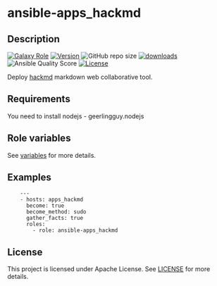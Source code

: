 # ansible-apps_hackmd

## Description

[![Galaxy Role](https://img.shields.io/badge/galaxy-apps_hackmd-purple?style=flat)](https://galaxy.ansible.com/lotusnoir/apps_hackmd)
[![Version](https://img.shields.io/github/release/lotusnoir/ansible-apps_hackmd.svg)](https://github.com/lotusnoir/ansible-apps_hackmd/releases/latest)
![GitHub repo size](https://img.shields.io/github/repo-size/lotusnoir/ansible-apps_hackmd?color=orange&style=flat)
[![downloads](https://img.shields.io/ansible/role/d/56093)](https://galaxy.ansible.com/lotusnoir/apps_hackmd)
![Ansible Quality Score](https://img.shields.io/ansible/quality/56093)
[![License](https://img.shields.io/badge/license-Apache--2.0-brightgreen?style=flat)](https://opensource.org/licenses/Apache-2.0)

Deploy [hackmd](https://github.com/hackmdio/codimd) markdown web collaborative tool.

## Requirements

You need to install nodejs - geerlingguy.nodejs

## Role variables

See [variables](/defaults/main.yml) for more details.

## Examples

        ---
        - hosts: apps_hackmd
          become: true
          become_method: sudo
          gather_facts: true
          roles:
            - role: ansible-apps_hackmd


## License

This project is licensed under Apache License. See [LICENSE](/LICENSE) for more details.


